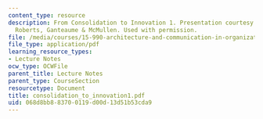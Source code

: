 ```yaml
---
content_type: resource
description: From Consolidation to Innovation 1. Presentation courtesy of Cameron
  Roberts, Ganteaume & McMullen. Used with permission.
file: /media/courses/15-990-architecture-and-communication-in-organizations-fall-2003/068d8bb883700119d00d13d51b53cda9_consolidation_to_innovation1.pdf
file_type: application/pdf
learning_resource_types:
- Lecture Notes
ocw_type: OCWFile
parent_title: Lecture Notes
parent_type: CourseSection
resourcetype: Document
title: consolidation_to_innovation1.pdf
uid: 068d8bb8-8370-0119-d00d-13d51b53cda9
---
```

